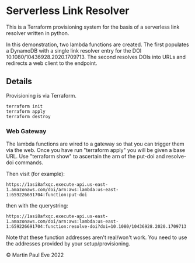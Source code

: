 # Serverless Link Resolver
This is a Terraform provisioning system for the basis of a serverless link resolver written in python.

In this demonstration, two lambda functions are created. The first populates a DynamoDB with a single link resolver entry for the DOI 10.1080/10436928.2020.1709713. The second resolves DOIs into URLs and redirects a web client to the endpoint. 

## Details
Provisioning is via Terraform.

    terraform init
    terraform apply
    terraform destroy

### Web Gateway
The lambda functions are wired to a gateway so that you can trigger them via the web. Once you have run "terraform apply" you will be given a base URL. Use "terraform show" to ascertain the arn of the put-doi and resolve-doi commands. 

Then visit (for example):

    https://1asi8afxqc.execute-api.us-east-1.amazonaws.com/doi/arn:aws:lambda:us-east-1:659226691704:function:put-doi

then with the querystring:

    https://1asi8afxqc.execute-api.us-east-1.amazonaws.com/doi/arn:aws:lambda:us-east-1:659226691704:function:resolve-doi?doi=10.1080/10436928.2020.1709713

Note that these function addresses aren't real/won't work. You need to use the addresses provided by your setup/provisioning.

&copy; Martin Paul Eve 2022